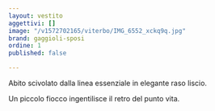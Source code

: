 ```yaml
---
layout: vestito
aggettivi: []
image: "/v1572702165/viterbo/IMG_6552_xckq9q.jpg"
brand: gaggioli-sposi
ordine: 1
published: false

---
```

Abito scivolato dalla linea essenziale in elegante raso liscio.

Un piccolo fiocco ingentilisce il retro del punto vita.